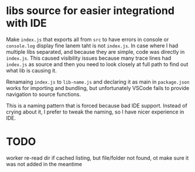 # libs source for easier integrationd with IDE

Make `index.js` that exports all from `src` to have errors in console or `console.log` display fine lanem taht is not `index.js`. In case where I had multiple libs separated, and because they are simple, code was directly in `index.js`. This caused visibility issues because many trace lines had `index.js` as source and then you need to look closely at full path to find out what lib is causing it.

Renamaing `index.js` to `lib-name.js` and declaring it as main in `package.json` works for importing and bundling, but unfortunately VSCode fails to provide navigation to source functions. 

This is a naming pattern that is forced because bad IDE support. Instead of crying about it, I prefer to tweak the naming, so I have nicer experience in IDE.

# TODO
worker re-read dir if cached listing, but file/folder not found, ot make sure it was not added in the meantime

